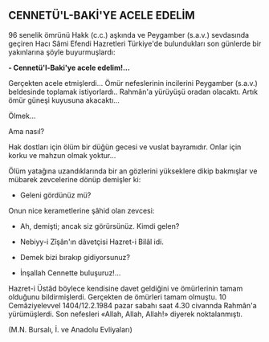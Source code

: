 ## CENNETÜ'L-BAKİ'YE ACELE EDELİM

96 senelik ömrünü Hakk (c.c.) aşkında ve Peygamber (s.a.v.) sevdasında geçiren Hacı Sâmi Efendi Hazretleri Türkiye'de bulundukları son günlerde bir yakınlarına şöyle buyurmuşlar­dı:

**- Cennetü'l-Baki'ye acele edelim!...**

Gerçekten acele etmişlerdi... Ömür nefesle­rinin incilerini Peygamber (s.a.v.) beldesinde toplamak istiyorlardı.. Rahmân'a yürüyüşü oradan olacaktı. Artık ömür güneşi kuyusuna akacaktı...

Ölmek...

Ama nasıl?

Hak dostları için ölüm bir düğün gecesi ve vuslat bayramıdır. Onlar için korku ve mah­zun olmak yoktur...

Ölüm yatağına uzandıklarında bir an gözlerini yükseklere dikip bakmışlar ve mübarek zevcelerine dönüp demişler ki:

- Geleni gördünüz mü?

Onun nice kerametlerine şâhid olan zevcesi:

- Ah, demişti; ancak siz görürsünüz. Kim­di gelen?

-  Nebiyy-i Zîşân'ın dâvetçisi Hazret-i Bilâl idi.

-  Demek bizi bırakıp gidiyorsunuz?

- İnşallah Cennette buluşuruz!...

Hazret-i Üstâd böylece kendisine davet geldi­ğini ve ömürlerinin tamam olduğunu bildirmişlerdi. Gerçekten de ömürleri tamam olmuştu. 10 Cemâziyelevvel 1404/12.2.1984 pazar sabahı saat 4.30 civannda Rahmân'a yürümüşlerdi. Son ne­fesleri «Allah, Allah, Allah!» diyerek noktalan­mıştı.

(M.N. Bursalı, İ. ve Anadolu Evliyaları)
